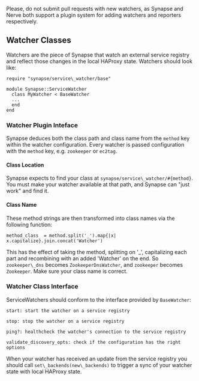 Please, do not submit pull requests with new watchers, as Synapse and Nerve
both support a plugin system for adding watchers and reporters respectively.

## Watcher Classes

Watchers are the piece of Synapse that watch an external service registry
and reflect those changes in the local HAProxy state. Watchers should look
like:

```
require "synapse/service\_watcher/base"

module Synapse::ServiceWatcher
  class MyWatcher < BaseWatcher
  ...
  end
end
```

### Watcher Plugin Inteface
Synapse deduces both the class path and class name from the `method` key within
the watcher configuration.  Every watcher is passed configuration with the
`method` key, e.g. `zookeeper` or `ec2tag`.

#### Class Location
Synapse expects to find your class at `synapse/service\_watcher/#{method}`. You
must make your watcher available at that path, and Synapse can "just work" and
find it.

#### Class Name
These method strings are then transformed into class names via the following
function:

```
method_class  = method.split('_').map{|x| x.capitalize}.join.concat('Watcher')
```

This has the effect of taking the method, splitting on '_', capitalizing each
part and recombining with an added 'Watcher' on the end. So `zookeeper\_dns`
becomes `ZookeeperDnsWatcher`, and `zookeeper` becomes `Zookeeper`. Make sure
your class name is correct.

### Watcher Class Interface
ServiceWatchers should conform to the interface provided by `BaseWatcher`:

```
start: start the watcher on a service registry

stop: stop the watcher on a service registry

ping?: healthcheck the watcher's connection to the service registry

validate_discovery_opts: check if the configuration has the right options
```

When your watcher has received an update from the service registry you should
call `set\_backends(new\_backends)` to trigger a sync of your watcher state
with local HAProxy state.
